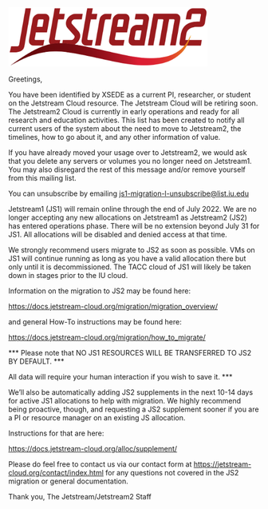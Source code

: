 <img src="/images/JS2-Logo-Transparent.png" alt="Logo" class="center" width="400"/>

Greetings,

You have been identified by XSEDE as a current PI, researcher, or student on the Jetstream Cloud resource. The Jetstream Cloud will be retiring soon. The Jetstream2 Cloud is currently in early operations and ready for all research and education activities. This list has been created to notify all current users of the system about the need to move to Jetstream2, the timelines, how to go about it, and any other information of value.

If you have already moved your usage over to Jetstream2, we would ask that you delete any servers or volumes you no longer need on Jetstream1. You may also disregard the rest of this message and/or remove yourself from this mailing list.

You can unsubscribe by emailing js1-migration-l-unsubscribe@list.iu.edu

Jetstream1 (JS1)  will remain online through the end of July 2022. We are no longer accepting any new allocations on Jetstream1 as Jetstream2 (JS2) has entered operations phase. There will be no extension beyond July 31 for JS1. All allocations will be disabled and denied access at that time.

We strongly recommend users migrate to JS2 as soon as possible. VMs on JS1 will continue running as long as you have a valid allocation there but only until it is decommissioned. The TACC cloud of JS1 will likely be taken down in stages prior to the IU cloud.

Information on the migration to JS2 may be found here:

https://docs.jetstream-cloud.org/migration/migration_overview/

and general How-To instructions may be found here:

https://docs.jetstream-cloud.org/migration/how_to_migrate/

*** Please note that NO JS1 RESOURCES WILL BE TRANSFERRED TO JS2 BY DEFAULT. ***

All data will require your human interaction if you wish to save it. ***

We’ll also be automatically adding JS2 supplements in the next 10-14 days for active JS1 allocations to help with migration. We highly recommend being proactive, though, and requesting a JS2 supplement sooner if you are a PI or resource manager on an existing JS allocation.

Instructions for that are here:

https://docs.jetstream-cloud.org/alloc/supplement/

Please do feel free to contact us via our contact form at https://jetstream-cloud.org/contact/index.html for any questions not covered in the JS2 migration or general documentation.

Thank you,
The Jetstream/Jetstream2 Staff
